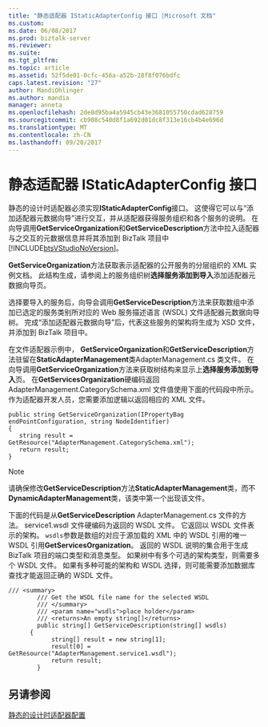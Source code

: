 ```yaml
---
title: "静态适配器 IStaticAdapterConfig 接口 |Microsoft 文档"
ms.custom: 
ms.date: 06/08/2017
ms.prod: biztalk-server
ms.reviewer: 
ms.suite: 
ms.tgt_pltfrm: 
ms.topic: article
ms.assetid: 52f5de01-0cfc-456a-a52b-28f8f076bdfc
caps.latest.revision: "27"
author: MandiOhlinger
ms.author: mandia
manager: anneta
ms.openlocfilehash: 2de8d95ba4a5945cb43e3681055750cdad628759
ms.sourcegitcommit: cb908c540d8f1a692d01dc8f313e16cb4b4e696d
ms.translationtype: MT
ms.contentlocale: zh-CN
ms.lasthandoff: 09/20/2017
---
```

# <a name="static-adapter-istaticadapterconfig-interface"></a>静态适配器 IStaticAdapterConfig 接口
静态的设计时适配器必须实现**IStaticAdapterConfig**接口。 这使得它可以与“添加适配器元数据向导”进行交互，并从适配器获得服务组织和各个服务的说明。 在向导调用**GetServiceOrganization**和**GetServiceDescription**方法中拉入适配器与之交互的元数据信息并将其添加到 BizTalk 项目中[!INCLUDE[btsVStudioNoVersion](../includes/btsvstudionoversion-md.md)]。  
  
 **GetServiceOrganization**方法获取表示适配器的公开服务的分层组织的 XML 实例文档。 此结构生成，请参阅上的服务组织树**选择服务添加到导入**添加适配器元数据向导页。  
  
 选择要导入的服务后，向导会调用**GetServiceDescription**方法来获取数组中添加已选定的服务类别所对应的 Web 服务描述语言 (WSDL) 文件适配器元数据向导树。 完成“添加适配器元数据向导”后，代表这些服务的架构将生成为 XSD 文件，并添加到 BizTalk 项目中。  
  
 在文件适配器示例中， **GetServiceOrganization**和**GetServiceDescription**方法驻留在**StaticAdapterManagement**类AdapterManagement.cs 类文件。 在向导调用**GetServiceOrganization**方法来获取树结构来显示上**选择服务添加到导入**页。 在**GetServicesOrganization**硬编码返回 AdapterManagement.CategorySchema.xml 文件值使用下面的代码段中所示。 作为适配器开发人员，您需要添加逻辑以返回相应的 XML 文件。  
  
```  
public string GetServiceOrganization(IPropertyBag endPointConfiguration, string NodeIdentifier)   
{  
   string result = GetResource("AdapterManagement.CategorySchema.xml");  
   return result;  
}  
```  
  
> [!NOTE]
>  请确保修改**GetServiceDescription**方法**StaticAdapterManagement**类，而不**DynamicAdapterManagement**类，该类中第一个出现该文件。  
  
 下面的代码是从**GetServiceDescription** AdapterManagement.cs 文件的方法。 service1.wsdl 文件硬编码为返回的 WSDL 文件。 它返回以 WSDL 文件表示的架构。 `wsdls`参数是数组的对应于源加载的 XML 中的 WSDL 引用的唯一 WSDL 引用**GetServicesOrganization**。 返回的 WSDL 说明的集合用于生成 BizTalk 项目的端口类型和消息类型。 如果树中有多个可选的架构类型，则需要多个 WSDL 文件。 如果有多种可能的架构和 WSDL 选择，则可能需要添加数据库查找才能返回正确的 WSDL 文件。  
  
```  
/// <summary>     
        /// Get the WSDL file name for the selected WSDL  
        /// </summary>  
        /// <param name="wsdls">place holder</param>  
        /// <returns>An empty string[]</returns>  
        public string[] GetServiceDescription(string[] wsdls)   
      {  
            string[] result = new string[1];  
            result[0] = GetResource("AdapterManagement.service1.wsdl");  
            return result;  
        }  
```  
  
## <a name="see-also"></a>另请参阅  
 [静态的设计时适配器配置](../core/static-design-time-adapter-configuration.md)